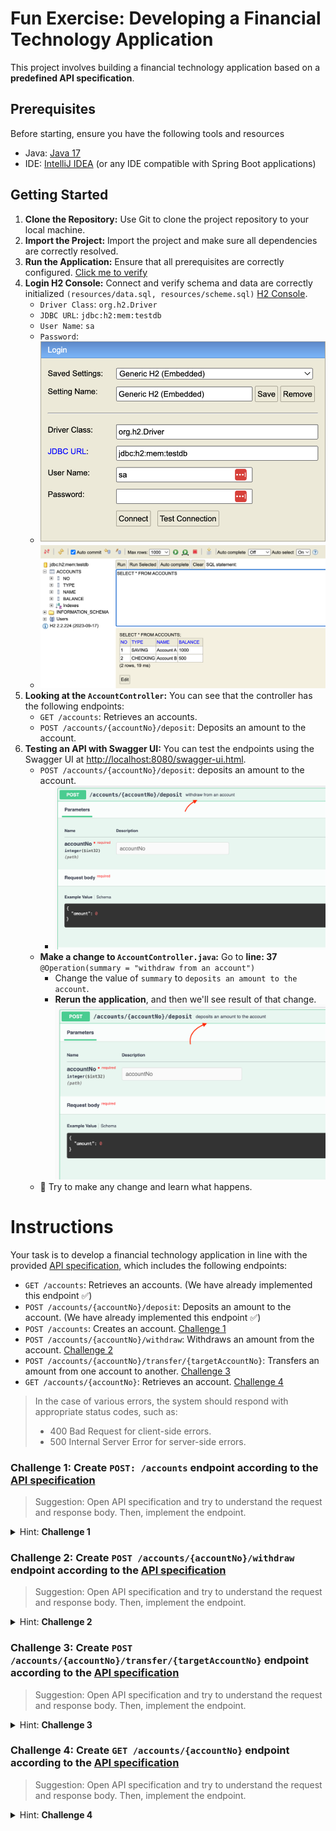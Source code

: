 # Fun Exercise: Developing a Financial Technology Application
This project involves building a financial technology application based on a **predefined API specification**.

## Prerequisites
Before starting, ensure you have the following tools and resources
- Java: [Java 17](https://www.oracle.com/java/technologies/downloads/#java17) 
- IDE: [IntelliJ IDEA](https://www.jetbrains.com/idea/download/) (or any IDE compatible with Spring Boot applications)

## Getting Started
1. **Clone the Repository:** Use Git to clone the project repository to your local machine.
2. **Import the Project:** Import the project and make sure all dependencies are correctly resolved.
3. **Run the Application:** Ensure that all prerequisites are correctly configured. [Click me to verify](http://localhost:8080/accounts) 
4. **Login H2 Console:** Connect and verify schema and data are correctly initialized `(resources/data.sql, resources/scheme.sql)` [H2 Console](http://localhost:8080/h2-console).
   - `Driver Class`: `org.h2.Driver`
   - `JDBC URL`: `jdbc:h2:mem:testdb`
   - `User Name`: `sa`
   - `Password`:
   - ![](h2-auth.png)
   - ![](h2-data-schema.png)
5. **Looking at the `AccountController`:** You can see that the controller has the following endpoints: 
   - `GET /accounts`: Retrieves an accounts.
   - `POST /accounts/{accountNo}/deposit`: Deposits an amount to the account. 
6. **Testing an API with Swagger UI:** You can test the endpoints using the Swagger UI at [http://localhost:8080/swagger-ui.html](http://localhost:8080/swagger-ui.html).
    - `POST /accounts/{accountNo}/deposit`: deposits an amount to the account.
      - ![](swagger-6.1.png)
    - **Make a change to `AccountController.java`:** Go to **line: 37** `@Operation(summary = "withdraw from an account")`
      - Change the value of `summary` to `deposits an amount to the account`.
      - **Rerun the application**, and then we'll see result of that change. ![](swagger-6.2.png)
    - 🎨 Try to make any change and learn what happens.

# Instructions
Your task is to develop a financial technology application in line with the provided [API specification,](https://app.swaggerhub.com/apis/DONOTTRACKPRIVATE/fintech-bank/1.0.0)
which includes the following endpoints:
- `GET /accounts`: Retrieves an accounts. (We have already implemented this endpoint ✅)
- `POST /accounts/{accountNo}/deposit`: Deposits an amount to the account. (We have already implemented this endpoint ✅)
- `POST /accounts`: Creates an account. [Challenge 1](#challenge-1-create-post-accounts-endpoint-according-to-the-api-specification)
- `POST /accounts/{accountNo}/withdraw`: Withdraws an amount from the account. [Challenge 2](#challenge-2-create-post-accountsaccountnowithdraw-endpoint-according-to-the-api-specification)
- `POST /accounts/{accountNo}/transfer/{targetAccountNo}`: Transfers an amount from one account to another. [Challenge 3](#challenge-3-create-post-accountsaccountnotransfertargetaccountno-endpoint-according-to-the-api-specification)
- `GET /accounts/{accountNo}`: Retrieves an account. [Challenge 4](#challenge-4-create-get-accountsaccountno-endpoint-according-to-the-api-specification)

> In the case of various errors, the system should respond with appropriate status codes, such as:
> - 400 Bad Request for client-side errors.
> - 500 Internal Server Error for server-side errors.


### Challenge 1: Create `POST: /accounts` endpoint according to the [API specification](https://app.swaggerhub.com/apis/DONOTTRACKPRIVATE/fintech-bank/1.0.0#/account-controller/create)
> Suggestion: Open API specification and try to understand the request and response body. Then, implement the endpoint.

<details>
<summary>Hint: <b>Challenge 1</b></summary>

```
HTTP Method: POST
Request Mapping: /accounts

Request Body: 
{
  "type": "SAVING",
  "name": "string",
  "balance": 0 <- Double
}


Response:
{
  "no": 0, <- Integer
  "type": "SAVING",
  "name": "string",
  "balance": 0 <- Double
}
```
Using `@Operation` annotation to add description to the endpoint.
```
@Operation(summary = "จนมาเห็นกับตา จนพาใจมาเจ็บ")
```
Using `@ApiResponses` annotation to add response code and description to the endpoint.
```
@ApiResponses({
   @ApiResponse(responseCode = "200", description = "ฉีกบ่มีหม่องเย็บ หัวใจที่ให้เจ้า", { ... })
})
```
</details>

### Challenge 2: Create `POST /accounts/{accountNo}/withdraw` endpoint according to the [API specification](https://app.swaggerhub.com/apis/DONOTTRACKPRIVATE/fintech-bank/1.0.0#/account-controller/withdraw)

> Suggestion: Open API specification and try to understand the request and response body. Then, implement the endpoint.

<details>
<summary>Hint: <b>Challenge 2</b></summary>

```
HTTP Method: POST
Request Mapping: /accounts/{accountNo}/withdraw
Path Variable: accountNo (Integer)
Request Body: 
{
  "amount": 0 <- Double
}

Response
{
  "no": 0, <- Integer
  "type": "SAVING",
  "name": "string",
  "balance": 0 <- Double
}
```
- Using `@PathVariable` annotation to get the value of the path variable.
- Using `@RequestBody` annotation to get the value of the request body.
- Using `@Operation` annotation to add description to the endpoint.
   ```
   @Operation(summary = "บักคนซั่วจั่งอ้าย มันเอาเหล้ายาปลาปิ้งเป็นใหญ่")
   ```
- Using `@ApiResponses` annotation to add response code and description to the endpoint.
   ```
   @ApiResponses({
      @ApiResponse(responseCode = "200", description = "มันบ่เหมาะกับไผไคแนแต่ไปเลาะหาเซ็นเหล้า", { ... })
   })
   ```

</details>

### Challenge 3: Create `POST /accounts/{accountNo}/transfer/{targetAccountNo}` endpoint according to the [API specification](https://app.swaggerhub.com/apis/DONOTTRACKPRIVATE/fintech-bank/1.0.0#/account-controller/transfer)

> Suggestion: Open API specification and try to understand the request and response body. Then, implement the endpoint.

<details>
<summary>Hint: <b>Challenge 3</b></summary>

```
HTTP Method: POST
Request Mapping: /accounts/{accountNo}/transfer/{targetAccountNo}
Path Variable: accountNo (Integer), targetAccountNo (Integer)
Request Body: 
{
  "amount": 0, <- Double
  "remark": "string"
}

Response (My account)
{
  "no": 0,
  "type": "SAVING",
  "name": "string",
  "balance": 0 <- Double
}
```

Using `@Operation` annotation to add description to the endpoint.
```
@Operation(summary = "แม่ฮ้างมหาเสน่ห์")
```
Using `@ApiResponses` annotation to add response code and description to the endpoint.
```
@ApiResponses({
   @ApiResponse(responseCode = "200", description = "...", { ... })
})
```

</details>

### Challenge 4: Create `GET /accounts/{accountNo}` endpoint according to the [API specification](https://app.swaggerhub.com/apis/DONOTTRACKPRIVATE/fintech-bank/1.0.0#/account-controller/get)

> Suggestion: Open API specification and try to understand the request and response body. Then, implement the endpoint.

<details>
<summary>Hint: <b>Challenge 4</b></summary>

```
HTTP Method: GET
Request Mapping: /accounts/{accountNo}
Path Variable: accountNo (Integer)

Response
{
  "no": 0, <- Integer
  "type": "SAVING",
  "name": "string",
  "balance": 0 <- Double
}
```

Using `@Operation` annotation to add description to the endpoint.
```
@Operation(summary = "My sugar daddy, หมดใจเลยที่ฟ้าให้พ่อ")
```
Using `@ApiResponses` annotation to add response code and description to the endpoint.
```
@ApiResponses({
   @ApiResponse(responseCode = "200", description = "รักจริงไม่ได้หลอก แค่อยากจะขอให้พ่อช่วยฟ้าหน่อย", { ... })
})
```

</details>
